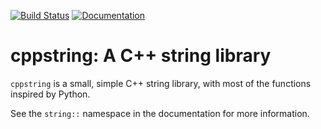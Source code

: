 [![Build Status](https://travis-ci.org/jeshuam/cppstring.svg?branch=master)](https://travis-ci.org/jeshuam/cppstring)
[![Documentation](https://codedocs.xyz/jeshuam/cppstring.svg)](https://codedocs.xyz/jeshuam/cppstring/)

# cppstring: A C++ string library
`cppstring` is a small, simple C++ string library, with most of the functions inspired by Python.

See the `string::` namespace in the documentation for more information.
